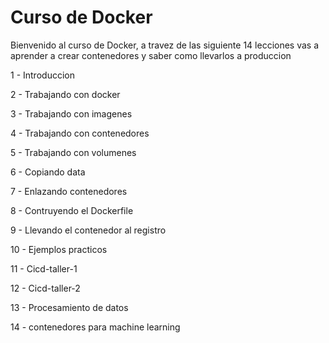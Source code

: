 # Curso de Docker

Bienvenido al curso de Docker, a travez de las siguiente 14 lecciones vas a aprender a crear contenedores y saber como llevarlos a produccion


1 - Introduccion 

2 - Trabajando con docker

3 - Trabajando con imagenes

4 - Trabajando con contenedores

5 - Trabajando con volumenes

6 - Copiando data

7 - Enlazando contenedores

8 - Contruyendo el Dockerfile

9 - Llevando el contenedor al registro

10 - Ejemplos practicos

11 - Cicd-taller-1

12 - Cicd-taller-2

13 - Procesamiento de datos

14 - contenedores para machine learning
